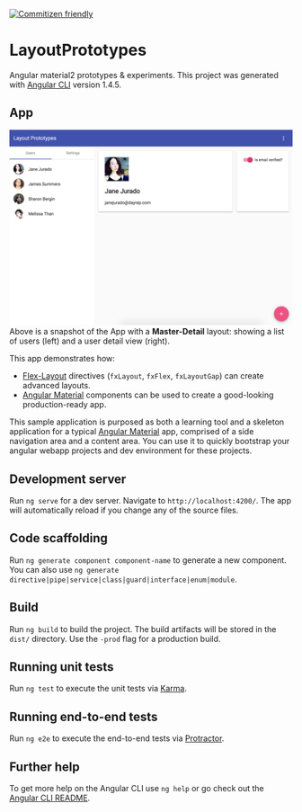[![Commitizen friendly](https://img.shields.io/badge/commitizen-friendly-brightgreen.svg)](http://commitizen.github.io/cz-cli/)

# LayoutPrototypes

Angular material2 prototypes & experiments.
This project was generated with [Angular CLI](https://github.com/angular/angular-cli) version 1.4.5.

## App
![App snapshot](https://github.com/bcabanes/layout-prototypes/blob/master/resources/layout.png?raw=true)
Above is a snapshot of the App with a **Master-Detail** layout: showing a list of users (left) and a user detail view (right).

This app demonstrates how:
* [Flex-Layout](http://github.com/angular/flex-layout) directives (`fxLayout`, `fxFlex`, `fxLayoutGap`) can create advanced layouts.
* [Angular Material](http://github.com/angular/material2) components can be used to create a good-looking production-ready app. 

This sample application is purposed as both a learning tool and a skeleton application for a typical
[Angular Material](http://material.angular.io/) app, comprised of a side navigation area and a
content area. You can use it to quickly bootstrap your angular webapp projects and dev environment
for these projects.


## Development server

Run `ng serve` for a dev server. Navigate to `http://localhost:4200/`. The app will automatically reload if you change any of the source files.

## Code scaffolding

Run `ng generate component component-name` to generate a new component. You can also use `ng generate directive|pipe|service|class|guard|interface|enum|module`.

## Build

Run `ng build` to build the project. The build artifacts will be stored in the `dist/` directory. Use the `-prod` flag for a production build.

## Running unit tests

Run `ng test` to execute the unit tests via [Karma](https://karma-runner.github.io).

## Running end-to-end tests

Run `ng e2e` to execute the end-to-end tests via [Protractor](http://www.protractortest.org/).

## Further help

To get more help on the Angular CLI use `ng help` or go check out the [Angular CLI README](https://github.com/angular/angular-cli/blob/master/README.md).
